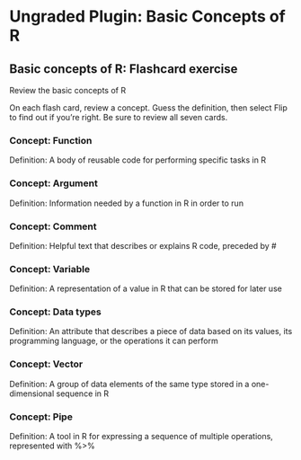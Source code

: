 # Ungraded Plugin: Basic Concepts of R

## Basic concepts of R: Flashcard exercise

Review the basic concepts of R

On each flash card, review a concept. Guess the definition, then select Flip to find out if you’re right. Be sure to review all seven cards.

### Concept: Function

Definition: A body of reusable code for performing specific tasks in R

### Concept: Argument

Definition: Information needed by a function in R in order to run

### Concept: Comment

Definition: Helpful text that describes or explains R code, preceded by #

### Concept: Variable

Definition: A representation of a value in R that can be stored for later use

### Concept: Data types

Definition: An attribute that describes a piece of data based on its values, its programming language, or the operations it can perform

### Concept: Vector

Definition: A group of data elements of the same type stored in a one-dimensional sequence in R

### Concept: Pipe

Definition: A tool in R for expressing a sequence of multiple operations, represented with %>%
